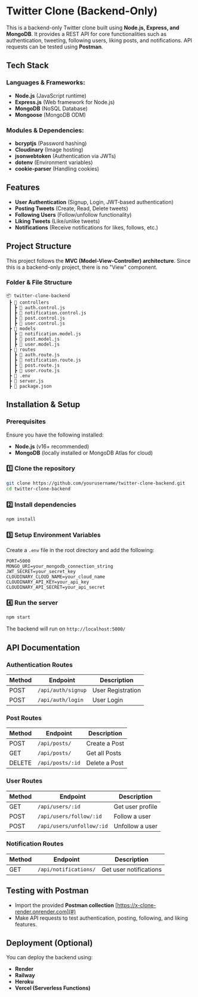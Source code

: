 # Twitter Clone (Backend-Only)

This is a backend-only Twitter clone built using **Node.js, Express, and MongoDB**. It provides a REST API for core functionalities such as authentication, tweeting, following users, liking posts, and notifications. API requests can be tested using **Postman**.

## Tech Stack

### Languages & Frameworks:
- **Node.js** (JavaScript runtime)
- **Express.js** (Web framework for Node.js)
- **MongoDB** (NoSQL Database)
- **Mongoose** (MongoDB ODM)

### Modules & Dependencies:
- **bcryptjs** (Password hashing)
- **Cloudinary** (Image hosting)
- **jsonwebtoken** (Authentication via JWTs)
- **dotenv** (Environment variables)
- **cookie-parser** (Handling cookies)

## Features
- **User Authentication** (Signup, Login, JWT-based authentication)
- **Posting Tweets** (Create, Read, Delete tweets)
- **Following Users** (Follow/unfollow functionality)
- **Liking Tweets** (Like/unlike tweets)
- **Notifications** (Receive notifications for likes, follows, etc.)

## Project Structure
This project follows the **MVC (Model-View-Controller) architecture**. Since this is a backend-only project, there is no "View" component.

### Folder & File Structure
```
📦 twitter-clone-backend
 ┣ 📂 controllers
 ┃ ┣ 📜 auth.control.js
 ┃ ┣ 📜 notification.control.js
 ┃ ┣ 📜 post.control.js
 ┃ ┣ 📜 user.control.js
 ┣ 📂 models
 ┃ ┣ 📜 notification.model.js
 ┃ ┣ 📜 post.model.js
 ┃ ┣ 📜 user.model.js
 ┣ 📂 routes
 ┃ ┣ 📜 auth.route.js
 ┃ ┣ 📜 notification.route.js
 ┃ ┣ 📜 post.route.js
 ┃ ┣ 📜 user.route.js
 ┣ 📜 .env
 ┣ 📜 server.js
 ┣ 📜 package.json
```

##  Installation & Setup
### Prerequisites
Ensure you have the following installed:
- **Node.js** (v16+ recommended)
- **MongoDB** (locally installed or MongoDB Atlas for cloud)

### 1️⃣ Clone the repository
```sh
git clone https://github.com/yourusername/twitter-clone-backend.git
cd twitter-clone-backend
```

### 2️⃣ Install dependencies
```sh
npm install
```

### 3️⃣ Setup Environment Variables
Create a `.env` file in the root directory and add the following:
```env
PORT=5000
MONGO_URI=your_mongodb_connection_string
JWT_SECRET=your_secret_key
CLOUDINARY_CLOUD_NAME=your_cloud_name
CLOUDINARY_API_KEY=your_api_key
CLOUDINARY_API_SECRET=your_api_secret
```

### 4️⃣ Run the server
```sh
npm start
```

The backend will run on `http://localhost:5000/`

##  API Documentation

### Authentication Routes
| Method | Endpoint           | Description        |
|--------|-------------------|--------------------|
| POST   | `/api/auth/signup` | User Registration |
| POST   | `/api/auth/login`  | User Login        |

### Post Routes
| Method | Endpoint          | Description        |
|--------|-------------------|--------------------|
| POST   | `/api/posts/`     | Create a Post     |
| GET    | `/api/posts/`     | Get all Posts     |
| DELETE | `/api/posts/:id`  | Delete a Post     |

### User Routes
| Method | Endpoint                | Description          |
|--------|-------------------------|----------------------|
| GET    | `/api/users/:id`        | Get user profile    |
| POST   | `/api/users/follow/:id` | Follow a user       |
| POST   | `/api/users/unfollow/:id` | Unfollow a user    |

### Notification Routes
| Method | Endpoint              | Description          |
|--------|-----------------------|----------------------|
| GET    | `/api/notifications/` | Get user notifications |


##  Testing with Postman
- Import the provided **Postman collection** [https://x-clone-render.onrender.com](#) 
- Make API requests to test authentication, posting, following, and liking features.

##  Deployment (Optional)
You can deploy the backend using:
- **Render**
- **Railway**
- **Heroku**
- **Vercel (Serverless Functions)**




